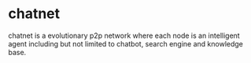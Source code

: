 # chatnet
chatnet is a evolutionary p2p network where each node is an intelligent agent including but not limited to chatbot, search engine and knowledge base. 
